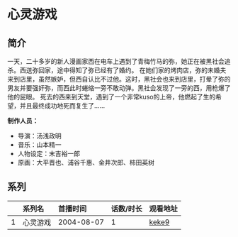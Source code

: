 # 心灵游戏


## 简介

一天，二十多岁的新人漫画家西在电车上遇到了青梅竹马的弥，她正在被黑社会追杀。西送弥回家，途中得知了弥已经有了婚约。
在她们家的烤肉店，弥的未婚夫来到店里，虽然嫉妒，但西自认比不过他。这时，黑社会也来到店里，打晕了弥的男友并要强奸弥，而西此时蜷缩一旁不敢动弹。黑社会发现了一旁的西，用枪爆了他的屁眼。
死去的西来到天堂，遇到了一个非常kuso的上帝，他燃起了生的希望，并且最终成功地死而复生了……

**制作人员：**
- 导演：汤浅政明
- 音乐：山本精一
- 人物设定：末吉裕一郎
- 原画：大平晋也、浦谷千惠、金井次郎、柿田英树



## 系列

|     | 系列名  | 首播时间       | 话数/时长 | 观看地址                                                     |
| :-- | :--- | :--------- | :---- | :------------------------------------------------------- |
| 1   | 心灵游戏 | 2004-08-07 | 1     | [keke9](https://www.keke9.app/play/179432-4-225350.html) |



